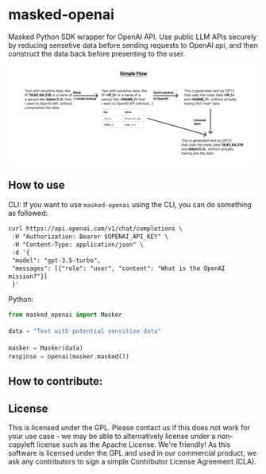 # masked-openai
Masked Python SDK wrapper for OpenAI API. Use public LLM APIs securely by reducing sensetive data before sending requests to OpenAI api, and then construct the data back before presenting to the user.

![](docs/flow.png)

## How to use

CLI:
If you want to use `masked-openai` using the CLI, you can do something as followed:
```
curl https://api.openai.com/v1/chat/completions \
 -H "Authorization: Bearer $OPENAI_API_KEY" \
 -H "Content-Type: application/json" \
 -d '{
 "model": "gpt-3.5-turbo",
 "messages": [{"role": "user", "content": "What is the OpenAI mission?"}] 
 }'
```

Python:
```python
from masked_openai import Masker

data = "Text with potential sensitive data"

masker = Masker(data)
respinse = openai(masker.masked())
```


## How to contribute:


## License
This is licensed under the GPL. Please contact us if this does not work for your use case - we may be able to alternatively license under a non-copyleft license such as the Apache License. We're friendly! As this software is licensed under the GPL and used in our commercial product, we ask any contributors to sign a simple Contributor License Agreement (CLA).
